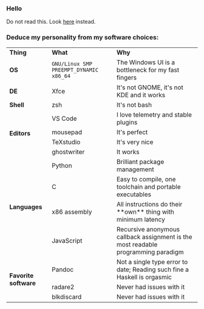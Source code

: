 ### Hello
Do not read this.
Look [here](https://github.com/Gamers-Against-Weed) instead. 

### Deduce my personality from my software choices:
<table>
<tr><td><b>Thing<td><b>What<td><b>Why
<tr><td><b>OS<td><code>GNU/Linux SMP PREEMPT_DYNAMIC x86_64<td>The Windows UI is a bottleneck for my fast fingers
<tr><td><b>DE<td>Xfce<td>It's not GNOME, it's not KDE and it works
<tr><td><b>Shell<td>zsh<td>It's not bash
<tr><td rowspan=4><b>Editors
<td>VS Code<td>I love telemetry and stable plugins
<tr><td>mousepad<td>It's perfect
<tr><td>TeXstudio<td>It's very nice
<tr><td>ghostwriter<td>It works
<tr><td rowspan=4><b>Languages
<td>Python<td>Brilliant package management
<tr><td>C<td>Easy to compile, one toolchain and portable executables
<tr><td>x86 assembly<td>All instructions do their **own** thing with minimum latency
<tr><td>JavaScript<td>Recursive anonymous callback assignment is the most readable programming paradigm
<tr><td rowspan=3><b>Favorite software
<td>Pandoc<td>Not a single type error to date; Reading such fine a Haskell is orgasmic
<tr><td>radare2<td>Never had issues with it
<tr><td>blkdiscard<td>Never had issues with it
</table>

